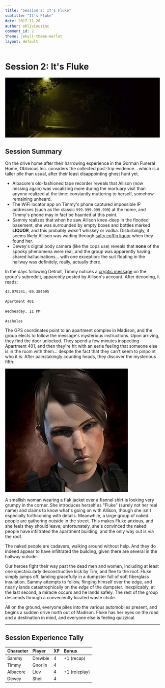 ```yaml
---
title: "Session 2: It's Fluke"
subtitle: "It's Fluke"
date: 2017-11-26
author: obliviousinc
comment_id: 2
theme: jekyll-theme-merlot
layout: default
---
```


# Session 2: It's Fluke

![Archer](/assets/img/hdr/archer.jpg)

## Session Summary

On the drive home after their harrowing experience in the Gorman Funeral Home, Oblivious Inc. considers the collected post-trip evidence... which is a taller pile than usual, after their least disappointing ghost hunt yet.

* Albacore's old-fashioned tape recorder reveals that Allison (now missing again) was vocalizing more during the mortuary visit than anyone realized at the time:  constantly muttering to herself, somehow remaining unheard.
* The WiFi locator app on Timmy's phone captured impossible IP addresses (such as the classic `999.999.999.999`) at the home, and Timmy's phone may in fact be haunted at this point.
* Sammy realizes that when he saw Allison knee-deep in the flooded basement, she was surrounded by empty boxes and bottles marked **LIQUOR**, and this probably *wasn't* whiskey or vodka.  Disturbingly, it seems likely Allison was wading through [salty coffin liquor](https://en.wikipedia.org/wiki/Adipocere) when they found her.
* Dewey's digital body camera (like the cops use) reveals that **none** of the spooky phenomena were real, and the group was apparently having shared hallucinations... with one exception:  the suit floating in the hallway was definitely, really, actually there.

In the days following Detroit, Timmy notices a [cryptic message](https://www.reddit.com/r/obliviousinc/comments/7deq9v/hi/) on the group's subreddit, apparently posted by Allison's account.  After decoding, it reads:

```
43.079241,-89.384695

Apartment 401

Wednesday, 11 PM

Assholes
```

The GPS coordinates point to an apartment complex in Madison, and the group elects to follow the message's mysterious instructions.  Upon arriving, they find the door unlocked.  They spend a few minutes inspecting Apartment 401, and then they're hit with an eerie feeling that someone else is in the room with them... despite the fact that they can't seem to pinpoint who it is.  After painstakingly counting heads, they discover the mysterious fifth:

![Fluke](/assets/img/npc/sm/fluke1.jpg)

A smallish woman wearing a flak jacket over a flannel shirt is looking very grumpy in the corner.  She introduces herself as "Fluke" (surely not her real name) and claims to know what's going on with Allison, though she isn't especially forthcoming with details.  Meanwhile, a large group of naked people are gathering outside in the street.  This makes Fluke anxious, and she feels they should leave; unfortunately, she's convinced the naked people have infiltrated the apartment building, and the only way out is via the roof.

The naked people are cadavers, walking around without help.  And they do indeed appear to have infiltrated the building, given there are several in the hallway outside.

Our heroes fight their way past the dead men and women, including at least one spectacularly deconstructive kick by Tim, and flee to the roof.  Fluke simply jumps off, landing gracefully in a dumpster full of soft fiberglass insulation.  Sammy attempts to follow, flinging himself over the edge, and nearly lands catastrophically on the *edge* of the dumpster.  Inexplicably, at the last second, a miracle occurs and he lands safely.  The rest of the group descends through a conveniently located waste chute.

All on the ground, everyone piles into the various automobiles present, and begins a sudden drive north out of Madison.  Fluke has her eyes on the road and a destination in mind, and everyone else is feeling quizzical.

* * *

## Session Experience Tally

| Character | Player  | XP  | Bonus         |
|:--------- |:------- |:--- |:------------- |
| Sammy     | Drewbie | 4   | +1 (recap)    |
| Timmy     | Gnorlin | 4   |               |
| Albacore  | Liuv    | 4   | +1 (roleplay) |
| Dewey     | Sheil   | 4   |               |